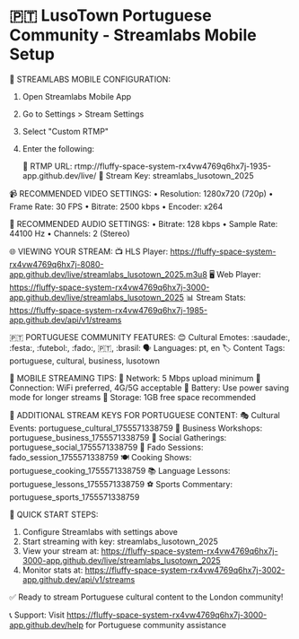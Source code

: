 
🇵🇹 LusoTown Portuguese Community - Streamlabs Mobile Setup
==========================================================

📱 STREAMLABS MOBILE CONFIGURATION:

1. Open Streamlabs Mobile App
2. Go to Settings > Stream Settings
3. Select "Custom RTMP"
4. Enter the following:

   📡 RTMP URL: rtmp://fluffy-space-system-rx4vw4769q6hx7j-1935-app.github.dev/live/
   🔑 Stream Key: streamlabs_lusotown_2025

📹 RECOMMENDED VIDEO SETTINGS:
   • Resolution: 1280x720 (720p)
   • Frame Rate: 30 FPS
   • Bitrate: 2500 kbps
   • Encoder: x264

🎵 RECOMMENDED AUDIO SETTINGS:
   • Bitrate: 128 kbps
   • Sample Rate: 44100 Hz
   • Channels: 2 (Stereo)

🌐 VIEWING YOUR STREAM:
   📺 HLS Player: https://fluffy-space-system-rx4vw4769q6hx7j-8080-app.github.dev/live/streamlabs_lusotown_2025.m3u8
   🖥️ Web Player: https://fluffy-space-system-rx4vw4769q6hx7j-3000-app.github.dev/live/streamlabs_lusotown_2025
   📊 Stream Stats: https://fluffy-space-system-rx4vw4769q6hx7j-1985-app.github.dev/api/v1/streams

🇵🇹 PORTUGUESE COMMUNITY FEATURES:
   😊 Cultural Emotes: :saudade:, :festa:, :futebol:, :fado:, :portugal:, :brasil:
   🗣️ Languages: pt, en
   🏷️ Content Tags: portuguese, cultural, business, lusotown

📱 MOBILE STREAMING TIPS:
   📶 Network: 5 Mbps upload minimum
   📱 Connection: WiFi preferred, 4G/5G acceptable
   🔋 Battery: Use power saving mode for longer streams
   💾 Storage: 1GB free space recommended

🔑 ADDITIONAL STREAM KEYS FOR PORTUGUESE CONTENT:
   🎭 Cultural Events: portuguese_cultural_1755571338759
   💼 Business Workshops: portuguese_business_1755571338759
   🎉 Social Gatherings: portuguese_social_1755571338759
   🎵 Fado Sessions: fado_session_1755571338759
   🍽️ Cooking Shows: portuguese_cooking_1755571338759
   📚 Language Lessons: portuguese_lessons_1755571338759
   ⚽ Sports Commentary: portuguese_sports_1755571338759

🚀 QUICK START STEPS:
   1. Configure Streamlabs with settings above
   2. Start streaming with key: streamlabs_lusotown_2025
   3. View your stream at: https://fluffy-space-system-rx4vw4769q6hx7j-3000-app.github.dev/live/streamlabs_lusotown_2025
   4. Monitor stats at: https://fluffy-space-system-rx4vw4769q6hx7j-3002-app.github.dev/api/v1/streams

✅ Ready to stream Portuguese cultural content to the London community!

📞 Support: Visit https://fluffy-space-system-rx4vw4769q6hx7j-3000-app.github.dev/help for Portuguese community assistance
